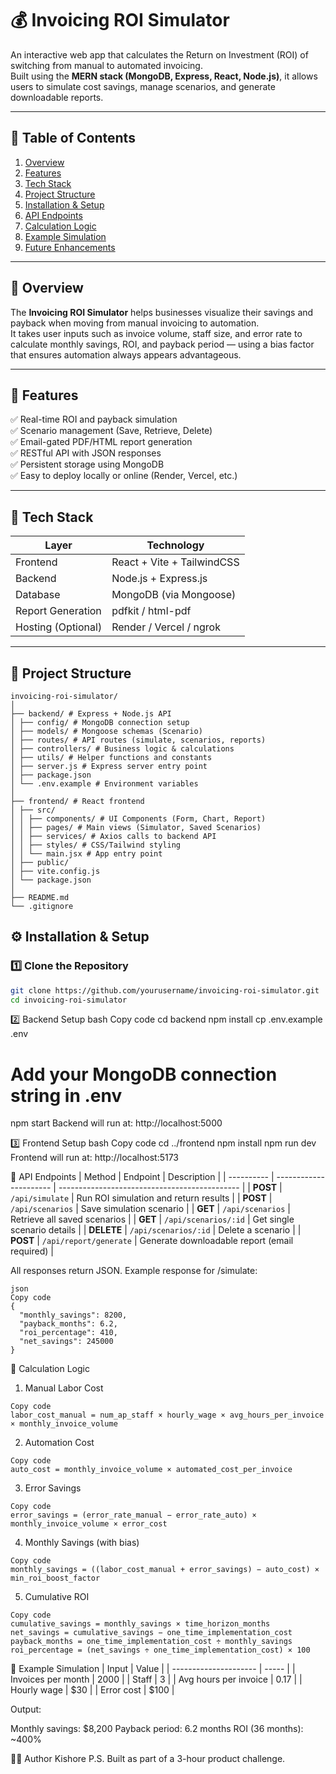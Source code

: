 # 💰 Invoicing ROI Simulator

An interactive web app that calculates the Return on Investment (ROI) of switching from manual to automated invoicing.  
Built using the **MERN stack (MongoDB, Express, React, Node.js)**, it allows users to simulate cost savings, manage scenarios, and generate downloadable reports.

---

## 🧭 Table of Contents
1. [Overview](#-overview)
2. [Features](#-features)
3. [Tech Stack](#-tech-stack)
4. [Project Structure](#-project-structure)
5. [Installation & Setup](#-installation--setup)
6. [API Endpoints](#-api-endpoints)
7. [Calculation Logic](#-calculation-logic)
8. [Example Simulation](#-example-simulation)
9. [Future Enhancements](#-future-enhancements)

---

## 🎯 Overview
The **Invoicing ROI Simulator** helps businesses visualize their savings and payback when moving from manual invoicing to automation.  
It takes user inputs such as invoice volume, staff size, and error rate to calculate monthly savings, ROI, and payback period — using a bias factor that ensures automation always appears advantageous.

---

## 🚀 Features
✅ Real-time ROI and payback simulation  
✅ Scenario management (Save, Retrieve, Delete)  
✅ Email-gated PDF/HTML report generation  
✅ RESTful API with JSON responses  
✅ Persistent storage using MongoDB  
✅ Easy to deploy locally or online (Render, Vercel, etc.)

---

## 🧰 Tech Stack

| Layer | Technology |
|-------|-------------|
| Frontend | React + Vite + TailwindCSS |
| Backend | Node.js + Express.js |
| Database | MongoDB (via Mongoose) |
| Report Generation | pdfkit / html-pdf |
| Hosting (Optional) | Render / Vercel / ngrok |

---

## 🧩 Project Structure

```
invoicing-roi-simulator/
│
├── backend/ # Express + Node.js API
│ ├── config/ # MongoDB connection setup
│ ├── models/ # Mongoose schemas (Scenario)
│ ├── routes/ # API routes (simulate, scenarios, reports)
│ ├── controllers/ # Business logic & calculations
│ ├── utils/ # Helper functions and constants
│ ├── server.js # Express server entry point
│ ├── package.json
│ └── .env.example # Environment variables
│
├── frontend/ # React frontend
│ ├── src/
│ │ ├── components/ # UI Components (Form, Chart, Report)
│ │ ├── pages/ # Main views (Simulator, Saved Scenarios)
│ │ ├── services/ # Axios calls to backend API
│ │ ├── styles/ # CSS/Tailwind styling
│ │ └── main.jsx # App entry point
│ ├── public/
│ ├── vite.config.js
│ └── package.json
│
├── README.md
└── .gitignore
```


## ⚙️ Installation & Setup

### 1️⃣ Clone the Repository
```bash
git clone https://github.com/yourusername/invoicing-roi-simulator.git
cd invoicing-roi-simulator
```

2️⃣ Backend Setup
bash
Copy code
cd backend
npm install
cp .env.example .env
# Add your MongoDB connection string in .env
npm start
Backend will run at: http://localhost:5000

3️⃣ Frontend Setup
bash
Copy code
cd ../frontend
npm install
npm run dev
Frontend will run at: http://localhost:5173

📡 API Endpoints
| Method     | Endpoint               | Description                                   |
| ---------- | ---------------------- | --------------------------------------------- |
| **POST**   | `/api/simulate`        | Run ROI simulation and return results         |
| **POST**   | `/api/scenarios`       | Save simulation scenario                      |
| **GET**    | `/api/scenarios`       | Retrieve all saved scenarios                  |
| **GET**    | `/api/scenarios/:id`   | Get single scenario details                   |
| **DELETE** | `/api/scenarios/:id`   | Delete a scenario                             |
| **POST**   | `/api/report/generate` | Generate downloadable report (email required) |

All responses return JSON.
Example response for /simulate:
```
json
Copy code
{
  "monthly_savings": 8200,
  "payback_months": 6.2,
  "roi_percentage": 410,
  "net_savings": 245000
}
```

🧮 Calculation Logic
1. Manual Labor Cost
```
Copy code
labor_cost_manual = num_ap_staff × hourly_wage × avg_hours_per_invoice × monthly_invoice_volume
```
2. Automation Cost
```
Copy code
auto_cost = monthly_invoice_volume × automated_cost_per_invoice
```

3. Error Savings
```
Copy code
error_savings = (error_rate_manual − error_rate_auto) × monthly_invoice_volume × error_cost
```
4. Monthly Savings (with bias)
```
Copy code
monthly_savings = ((labor_cost_manual + error_savings) − auto_cost) × min_roi_boost_factor
```
5. Cumulative ROI
```
Copy code
cumulative_savings = monthly_savings × time_horizon_months
net_savings = cumulative_savings − one_time_implementation_cost
payback_months = one_time_implementation_cost ÷ monthly_savings
roi_percentage = (net_savings ÷ one_time_implementation_cost) × 100
```

🧾 Example Simulation
| Input                 | Value |
| --------------------- | ----- |
| Invoices per month    | 2000  |
| Staff                 | 3     |
| Avg hours per invoice | 0.17  |
| Hourly wage           | $30   |
| Error cost            | $100  |

Output:

Monthly savings: $8,200
Payback period: 6.2 months
ROI (36 months): ~400%

👨‍💻 Author
Kishore P.S.
Built as part of a 3-hour product challenge.
